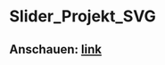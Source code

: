 # Slider_Projekt_SVG

## Anschauen: [link](https://htmlpreview.github.io/?https://github.com/sauternic/Slider_Projekt_SVG/blob/master/Slider_Projek_ein_Script.html)
